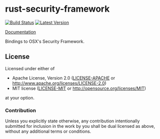 # rust-security-framework

[![Build Status](https://travis-ci.org/sfackler/rust-security-framework.svg?branch=master)](https://travis-ci.org/sfackler/rust-security-framework) [![Latest Version](https://img.shields.io/crates/v/security-framework.svg)](https://crates.io/crates/security-framework)

[Documentation](https://sfackler.github.io/rust-security-framework/doc/v0.2/security_framework)

Bindings to OSX's Security Framework.

## License

Licensed under either of
 * Apache License, Version 2.0 ([LICENSE-APACHE](LICENSE-APACHE) or http://www.apache.org/licenses/LICENSE-2.0)
 * MIT license ([LICENSE-MIT](LICENSE-MIT) or http://opensource.org/licenses/MIT)

at your option.

### Contribution

Unless you explicitly state otherwise, any contribution intentionally submitted
for inclusion in the work by you shall be dual licensed as above, without any
additional terms or conditions.

